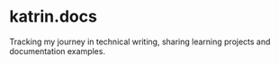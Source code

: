 # katrin.docs
Tracking my journey in technical writing, sharing learning projects and documentation examples.
